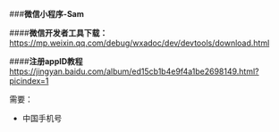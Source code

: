 ###**微信小程序-Sam**

####**微信开发者工具下载：**
https://mp.weixin.qq.com/debug/wxadoc/dev/devtools/download.html

####**注册appID教程**
https://jingyan.baidu.com/album/ed15cb1b4e9f4a1be2698149.html?picindex=1

需要：

- 中国手机号
